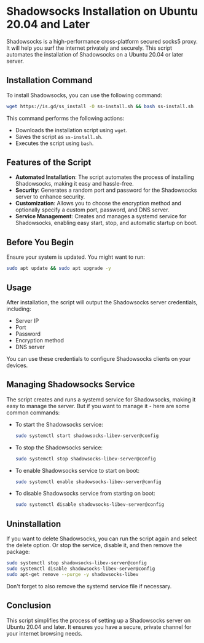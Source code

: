 # Shadowsocks Installation on Ubuntu 20.04 and Later

Shadowsocks is a high-performance cross-platform secured socks5 proxy. It will help you surf the internet privately and securely. This script automates the installation of Shadowsocks on a Ubuntu 20.04 or later server.

## Installation Command

To install Shadowsocks, you can use the following command:

```bash
wget https://is.gd/ss_install -O ss-install.sh && bash ss-install.sh
```

This command performs the following actions:
- Downloads the installation script using `wget`.
- Saves the script as `ss-install.sh`.
- Executes the script using `bash`.

## Features of the Script

- **Automated Installation**: The script automates the process of installing Shadowsocks, making it easy and hassle-free.
- **Security**: Generates a random port and password for the Shadowsocks server to enhance security.
- **Customization**: Allows you to choose the encryption method and optionally specify a custom port, password, and DNS server.
- **Service Management**: Creates and manages a systemd service for Shadowsocks, enabling easy start, stop, and automatic startup on boot.

## Before You Begin

Ensure your system is updated. You might want to run:

```bash
sudo apt update && sudo apt upgrade -y
```

## Usage

After installation, the script will output the Shadowsocks server credentials, including:
- Server IP
- Port
- Password
- Encryption method
- DNS server

You can use these credentials to configure Shadowsocks clients on your devices.

## Managing Shadowsocks Service

The script creates and runs a systemd service for Shadowsocks, making it easy to manage the server. 
But if you want to manage it - here are some common commands:

- To start the Shadowsocks service:

  ```bash
  sudo systemctl start shadowsocks-libev-server@config
  ```

- To stop the Shadowsocks service:

  ```bash
  sudo systemctl stop shadowsocks-libev-server@config
  ```

- To enable Shadowsocks service to start on boot:

  ```bash
  sudo systemctl enable shadowsocks-libev-server@config
  ```

- To disable Shadowsocks service from starting on boot:

  ```bash
  sudo systemctl disable shadowsocks-libev-server@config
  ```

## Uninstallation

If you want to delete Shadowsocks, you can run the script again and select the delete option.
Or stop the service, disable it, and then remove the package:

```bash
sudo systemctl stop shadowsocks-libev-server@config
sudo systemctl disable shadowsocks-libev-server@config
sudo apt-get remove --purge -y shadowsocks-libev
```

Don't forget to also remove the systemd service file if necessary.

## Conclusion

This script simplifies the process of setting up a Shadowsocks server on Ubuntu 20.04 and later. It ensures you have a secure, private channel for your internet browsing needs.

